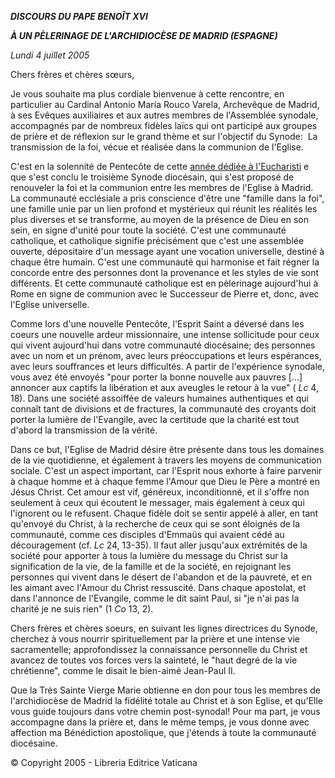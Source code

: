 ***DISCOURS DU PAPE BENOÎT XVI***

***À UN PÈLERINAGE DE L'ARCHIDIOCÈSE DE MADRID (ESPAGNE)***

*Lundi 4 juillet 2005*

Chers frères et chères sœurs,

Je vous souhaite ma plus cordiale bienvenue à cette rencontre, en particulier au Cardinal Antonio María Rouco Varela, Archevêque de Madrid, à ses Evêques auxiliaires et aux autres membres de l'Assemblée synodale, accompagnés par de nombreux fidèles laïcs qui ont participé aux groupes de prière et de réflexion sur le grand thème et sur l'objectif du Synode:  La transmission de la foi, vécue et réalisée dans la communion de l'Eglise.

C'est en la solennité de Pentecôte de cette [année dédiée à l'Eucharisti](http://www.vatican.va/holy_father/special_features/eucharist/index_fr.html) e que s'est conclu le troisième Synode diocésain, qui s'est proposé de renouveler la foi et la communion entre les membres de l'Eglise à Madrid. La communauté ecclésiale a pris conscience d'être une "famille dans la foi", une famille unie par un lien profond et mystérieux qui réunit les réalités les plus diverses et se transforme, au moyen de la présence de Dieu en son sein, en signe d'unité pour toute la société. C'est une communauté catholique, et catholique signifie précisément que c'est une assemblée ouverte, dépositaire d'un message ayant une vocation universelle, destiné à chaque être humain. C'est une communauté qui harmonise et fait régner la concorde entre des personnes dont la provenance et les styles de vie sont différents. Et cette communauté catholique est en pèlerinage aujourd'hui à Rome en signe de communion avec le Successeur de Pierre et, donc, avec l'Eglise universelle.

Comme lors d'une nouvelle Pentecôte, l'Esprit Saint a déversé dans les coeurs une nouvelle ardeur missionnaire, une intense sollicitude pour ceux qui vivent aujourd'hui dans votre communauté diocésaine; des personnes avec un nom et un prénom, avec leurs préoccupations et leurs espérances, avec leurs souffrances et leurs difficultés. A partir de l'expérience synodale, vous avez été envoyés "pour porter la bonne nouvelle aux pauvres \[...\] annoncer aux captifs la libération et aux aveugles le retour à la vue" ( *Lc* 4, 18). Dans une société assoiffée de valeurs humaines authentiques et qui connaît tant de divisions et de fractures, la communauté des croyants doit porter la lumière de l'Evangile, avec la certitude que la charité est tout d'abord la transmission de la vérité.

Dans ce but, l'Eglise de Madrid désire être présente dans tous les domaines de la vie quotidienne, et également à travers les moyens de communication sociale. C'est un aspect important, car l'Esprit nous exhorte à faire parvenir à chaque homme et à chaque femme l'Amour que Dieu le Père a montré en Jésus Christ. Cet amour est vif, généreux, inconditionné, et il s'offre non seulement à ceux qui écoutent le messager, mais également à ceux qui l'ignorent ou le refusent. Chaque fidèle doit se sentir appelé à aller, en tant qu'envoyé du Christ, à la recherche de ceux qui se sont éloignés de la communauté, comme ces disciples d'Emmaüs qui avaient cédé au découragement (cf. *Lc* 24, 13-35). Il faut aller jusqu'aux extrémités de la société pour apporter à tous la lumière du message du Christ sur la signification de la vie, de la famille et de la société, en rejoignant les personnes qui vivent dans le désert de l'abandon et de la pauvreté, et en les aimant avec l'Amour du Christ ressuscité. Dans chaque apostolat, et dans l'annonce de l'Evangile, comme le dit saint Paul, si "je n'ai pas la charité je ne suis rien" (1 *Co* 13, 2).

Chers frères et chères soeurs, en suivant les lignes directrices du Synode, cherchez à vous nourrir spirituellement par la prière et une intense vie sacramentelle; approfondissez la connaissance personnelle du Christ et avancez de toutes vos forces vers la sainteté, le "haut degré de la vie chrétienne", comme le disait le bien-aimé Jean-Paul II.

Que la Très Sainte Vierge Marie obtienne en don pour tous les membres de l'archidiocèse de Madrid la fidélité totale au Christ et à son Eglise, et qu'Elle vous guide toujours dans votre chemin post-synodal! Pour ma part, je vous accompagne dans la prière et, dans le même temps, je vous donne avec affection ma Bénédiction apostolique, que j'étends à toute la communauté diocésaine.

© Copyright 2005 - Libreria Editrice Vaticana